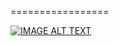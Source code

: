 
=================

[![IMAGE ALT TEXT](http://img.youtube.com/vi/XXXXXXXX/0.jpg)](http://www.youtube.com/watch?v=XXXXX "Video Title")
